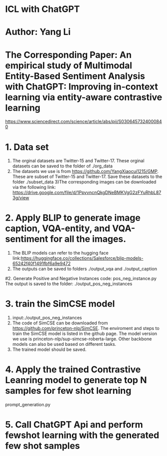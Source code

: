# ICL with ChatGPT
# Author: Yang Li
# The Corresponding Paper: An empirical study of Multimodal Entity-Based Sentiment Analysis with ChatGPT: Improving in-context learning via entity-aware contrastive learning

https://www.sciencedirect.com/science/article/abs/pii/S0306457324000840

# 1. Data set
1) The orginal datasets are Twitter-15 and Twitter-17. These orginal datasets can be saved to the folder of ./org_data
2) The datasets we use is from https://github.com/YangXiaocui1215/GMP. These are subset of Twitter-15 and Twitter-17. 
Save these datasets to the folder ./subset_data
3)The corresponding images can be downloaded via the following link:
https://drive.google.com/file/d/1PpvvncnQkgDNeBMKVgG2zFYuRhbL873g/view


# 2. Apply BLIP to generate image caption, VQA-entity, and VQA-sentiment for all the images.
1) The BLIP models can refer to the hugging face link:https://huggingface.co/collections/Salesforce/blip-models-65242f40f1491fbf6a9e9472 
2) The outputs can be saved to folders ./output_vqa and ./output_caption

#2. Generate Positive and Negative Instances
code: pos_neg_instance.py
The output is saved to the folder: ./output_pos_neg_instances

# 3. train the SimCSE model
1) input:./output_pos_neg_instances
2) The code of SimCSE can be downloaded from https://github.com/princeton-nlp/SimCSE.
The enviroment and steps to train the SimCSE model is listed in the github page.
The model version we use is princeton-nlp/sup-simcse-roberta-large. Other backbone models can also be used based on different tasks.
3) The trained model should be saved.


# 4. Apply the trained Contrastive Leanring model to generate top N samples for few shot learning
prompt_generation.py

# 5. Call ChatGPT Api and perform fewshot learning with the generated few shot samples

